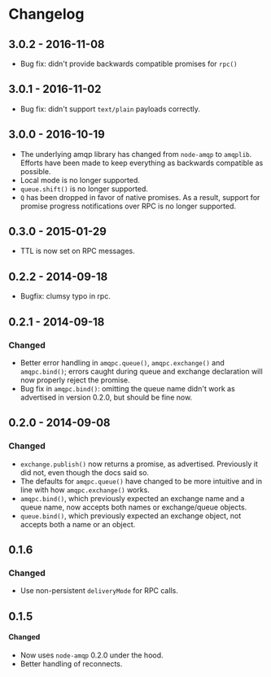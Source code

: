Changelog
=========

## 3.0.2 - 2016-11-08

 * Bug fix: didn't provide backwards compatible promises for `rpc()`

## 3.0.1 - 2016-11-02

 * Bug fix: didn't support `text/plain` payloads correctly.

## 3.0.0 - 2016-10-19

 * The underlying amqp library has changed from `node-amqp` to
   `amqplib`. Efforts have been made to keep everything as backwards
   compatible as possible.
 * Local mode is no longer supported.
 * `queue.shift()` is no longer supported.
 * `Q` has been dropped in favor of native promises. As a result,
   support for promise progress notifications over RPC is no longer
   supported.

## 0.3.0 - 2015-01-29
 * TTL is now set on RPC messages.

## 0.2.2 - 2014-09-18
 * Bugfix: clumsy typo in rpc.

## 0.2.1 - 2014-09-18

### Changed
 * Better error handling in `amqpc.queue()`, `amqpc.exchange()` and
   `amqpc.bind()`; errors caught during queue and exchange declaration
   will now properly reject the promise.
 * Bug fix in `amqpc.bind()`: omitting the queue name didn't work as
   advertised in version 0.2.0, but should be fine now.

## 0.2.0 - 2014-09-08

### Changed
 * `exchange.publish()` now returns a promise, as
   advertised. Previously it did not, even though the docs said so.
 * The defaults for `amqpc.queue()` have changed to be more intuitive
   and in line with how `amqpc.exchange()` works.
 * `amqpc.bind()`, which previously expected an exchange name and a
   queue name, now accepts both names or exchange/queue objects.
 * `queue.bind()`, which previously expected an exchange object, not
   accepts both a name or an object.

## 0.1.6

### Changed
 * Use non-persistent `deliveryMode` for RPC calls.

## 0.1.5

#### Changed
 * Now uses `node-amqp` 0.2.0 under the hood.
 * Better handling of reconnects.
